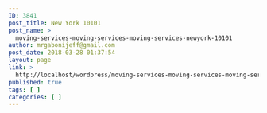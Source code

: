 ```yaml
---
ID: 3841
post_title: New York 10101
post_name: >
  moving-services-moving-services-moving-services-newyork-10101
author: mrgabonijeff@gmail.com
post_date: 2018-03-28 01:37:54
layout: page
link: >
  http://localhost/wordpress/moving-services-moving-services-moving-services-newyork-10101/
published: true
tags: [ ]
categories: [ ]
---
```


